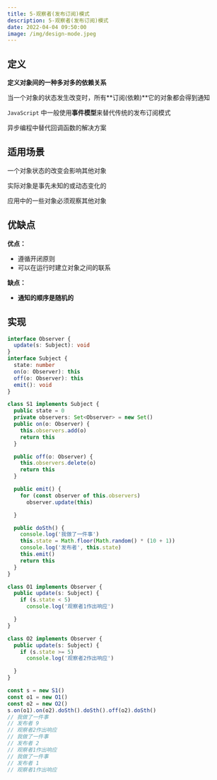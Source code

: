 ```yaml
---
title: 5-观察者(发布订阅)模式
description: 5-观察者(发布订阅)模式
date: 2022-04-04 09:50:00
image: /img/design-mode.jpeg
---
```



## 定义

**定义对象间的一种多对多的依赖关系**

当一个对象的状态发生改变时，所有**订阅(依赖)**它的对象都会得到通知

`JavaScript` 中一般使用**事件模型**来替代传统的发布订阅模式

异步编程中替代回调函数的解决方案

## 适用场景

一个对象状态的改变会影响其他对象

实际对象是事先未知的或动态变化的

应用中的一些对象必须观察其他对象

## 优缺点

**优点：**
- 遵循开闭原则
- 可以在运行时建立对象之间的联系

**缺点：**
- **通知的顺序是随机的**

## 实现

```ts
interface Observer {
  update(s: Subject): void
}
interface Subject {
  state: number
  on(o: Observer): this
  off(o: Observer): this
  emit(): void
}

class S1 implements Subject {
  public state = 0
  private observers: Set<Observer> = new Set()
  public on(o: Observer) {
    this.observers.add(o)
    return this
  }

  public off(o: Observer) {
    this.observers.delete(o)
    return this
  }

  public emit() {
    for (const observer of this.observers)
      observer.update(this)

  }

  public doSth() {
    console.log('我做了一件事')
    this.state = Math.floor(Math.random() * (10 + 1))
    console.log('发布者', this.state)
    this.emit()
    return this
  }
}

class O1 implements Observer {
  public update(s: Subject) {
    if (s.state < 5)
      console.log('观察者1作出响应')

  }
}

class O2 implements Observer {
  public update(s: Subject) {
    if (s.state >= 5)
      console.log('观察者2作出响应')

  }
}

const s = new S1()
const o1 = new O1()
const o2 = new O2()
s.on(o1).on(o2).doSth().doSth().off(o2).doSth()
// 我做了一件事
// 发布者 9
// 观察者2作出响应
// 我做了一件事
// 发布者 2
// 观察者1作出响应
// 我做了一件事
// 发布者 1
// 观察者1作出响应
```